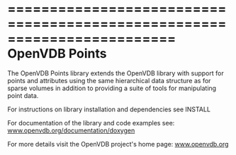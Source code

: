 ========================================================================
                               OpenVDB Points
========================================================================

The OpenVDB Points library extends the OpenVDB library with support for points
and attributes using the same hierarchical data structure as for sparse volumes
in addition to providing a suite of tools for manipulating point data.

For instructions on library installation and dependencies see INSTALL

For documentation of the library and code examples see:
www.openvdb.org/documentation/doxygen

For more details visit the OpenVDB project's home page:
www.openvdb.org

